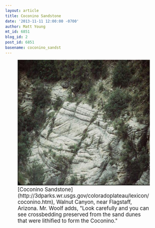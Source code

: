 ```yaml
---
layout: article
title: Coconino Sandstone
date: '2013-11-11 12:00:00 -0700'
author: Matt Young
mt_id: 6851
blog_id: 2
post_id: 6851
basename: coconino_sandst
---
```

<figure>
<img src="/uploads/2013/Woolf.Coconino_Sandstone_JSW.jpg" alt="Woolf.Coconino_Sandstone_JSW.jpg" width="600" height="401" />
<figcaption markdown="span">
<big>[Coconino Sandstone](http://3dparks.wr.usgs.gov/coloradoplateau/lexicon/coconino.htm), Walnut Canyon, near Flagstaff, Arizona.  Mr. Woolf adds, "Look carefully and you can see crossbedding preserved from the sand dunes that were lithified to form the Coconino."</big>

</figcaption>
</figure>

